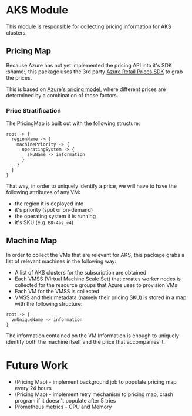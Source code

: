 # AKS Module

This module is responsible for collecting pricing information for AKS clusters.


## Pricing Map

Because Azure has not yet implemented the pricing API into it's SDK :shame:, this package uses the 3rd party [Azure Retail Prices SDK](https://github.com/gomodules/azure-retail-prices-sdk-for-go) to grab the prices.

This is based on [Azure's pricing model](https://azure.microsoft.com/en-us/pricing/details/virtual-machines/windows/), where different prices are determined by a combination of those factors.

### Price Stratification

The PricingMap is built out with the following structure:

```
root -> {
  regionName -> {
    machinePriority -> {
      operatingSystem -> {
        skuName -> information
      }
    }
  }
}
```

That way, in order to uniquely identify a price, we will have to have the following attributes of any VM:
- the region it is deployed into
- it's priority (spot or on-demand)
- the operating system it is running
- it's SKU (e.g. `E8-4as_v4`)

## Machine Map

In order to collect the VMs that are relevant for AKS, this package grabs a list of relevant machines in the following way:

- A list of AKS clusters for the subscription are obtained
- Each VMSS (Virtual Machine Scale Set) that creates worker nodes is collected for the resource groups that Azure uses to provision VMs
- Each VM for the VMSS is collected
- VMSS and their metadata (namely their pricing SKU) is stored in a map with the following structure:

```
root -> {
  vmUniqueName -> information
}
```

The information contained on the VM Information is enough to uniquely identify both the machine itself and the price that accompanies it.

# Future Work 

- (Pricing Map) - implement background job to populate pricing map every 24 hours
- (Pricing Map) - implement retry mechanism to pricing map, crash program if it doesn't populate after 5 tries
- Prometheus metrics - CPU and Memory
